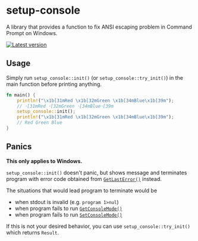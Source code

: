 # setup-console
A library that provides a function to fix ANSI escaping problem in Command Prompt on Windows.

[![Latest version](https://img.shields.io/crates/v/setup-console.svg)](https://crates.io/crates/setup-console)

## Usage
Simply run `setup_console::init()` (or `setup_console::try_init()`) in the main function before printing anything.

```rust
fn main() {
    println!("\x1b[31mRed \x1b[32mGreen \x1b[34mBlue\x1b[39m");
    // ･[31mRed ･[32mGreen ･[34mBlue･[39m
    setup_console::init();
    println!("\x1b[31mRed \x1b[32mGreen \x1b[34mBlue\x1b[39m");
    // Red Green Blue
}
```

## Panics
**This only applies to Windows.**

`setup_console::init()` doesn't panic, but shows message and terminates program with error code obtained from
[`GetLastError()`](https://learn.microsoft.com/en-us/windows/win32/api/errhandlingapi/nf-errhandlingapi-getlasterror)
instead.

The situations that would lead program to terminate would be

- when stdout is invalid (e.g. `program 1>nul`)
- when program fails to run [`GetConsoleMode()`](https://learn.microsoft.com/en-us/windows/console/getconsolemode)
- when program fails to run [`SetConsoleMode()`](https://learn.microsoft.com/en-us/windows/console/setconsolemode)

If this is not your desired behavior, you can use `setup_console::try_init()` which returns `Result`.

